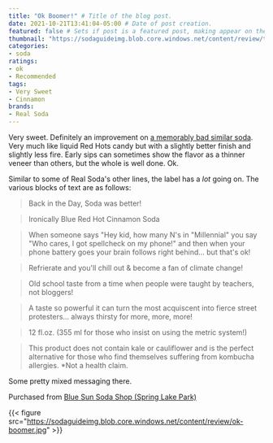 ```yaml
---
title: "Ok Boomer!" # Title of the blog post.
date: 2021-10-21T13:41:04-05:00 # Date of post creation.
featured: false # Sets if post is a featured post, making appear on the home page side bar.
thumbnail: "https://sodaguideimg.blob.core.windows.net/content/review/thumbs/ok-boomer.jpg" # Sets thumbnail image appearing inside card on homepage.
categories:
- soda
ratings:
- ok
- Recommended
tags:
- Very Sweet
- Cinnamon
brands:
- Real Soda
---
```


Very sweet. Definitely an improvement on [a memorably bad similar soda](https://www.soda.guide/review/boots-red-hot/). Very much like liquid Red Hots candy but with a slightly better finish and slightly less fire. Early sips can sometimes show the flavor as a thinner veneer than others, but the whole is well done. Ok.

Similar to some of Real Soda's other lines, the label has a _lot_ going on. The various blocks of text are as follows:

> Back in the Day, Soda was better!

> Ironically Blue Red Hot Cinnamon Soda

> When someone says "Hey kid, how many N's in "Millennial" you say "Who cares, I got spellcheck on my phone!" and then when your phone battery goes your brain follows right behind... but that's ok!

> Refrierate and you'll chill out & become a fan of climate change!

> Old school taste from a time when people were taught by teachers, not bloggers!

> A taste so powerful it can turn the most acquiscent into fierce street protesters... always thirsty for more, more, more!

> 12 fl.oz. (355 ml for those who insist on using the metric system!)

> This product does not contain kale or cauliflower and is the perfect alternative for those who find themselves suffering from kombucha allergies. *Not a health claim.

Some pretty mixed messaging there.

Purchased from [Blue Sun Soda Shop (Spring Lake Park)](https://bluesunsodashop.com/)

{{< figure src="https://sodaguideimg.blob.core.windows.net/content/review/ok-boomer.jpg" >}}